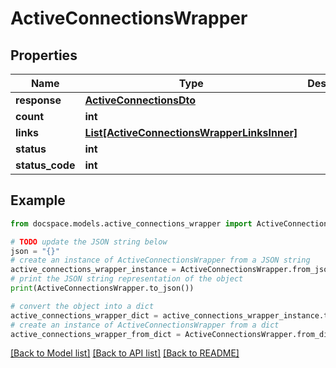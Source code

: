 # ActiveConnectionsWrapper


## Properties

Name | Type | Description | Notes
------------ | ------------- | ------------- | -------------
**response** | [**ActiveConnectionsDto**](ActiveConnectionsDto.md) |  | [optional] 
**count** | **int** |  | [optional] 
**links** | [**List[ActiveConnectionsWrapperLinksInner]**](ActiveConnectionsWrapperLinksInner.md) |  | [optional] 
**status** | **int** |  | [optional] 
**status_code** | **int** |  | [optional] 

## Example

```python
from docspace.models.active_connections_wrapper import ActiveConnectionsWrapper

# TODO update the JSON string below
json = "{}"
# create an instance of ActiveConnectionsWrapper from a JSON string
active_connections_wrapper_instance = ActiveConnectionsWrapper.from_json(json)
# print the JSON string representation of the object
print(ActiveConnectionsWrapper.to_json())

# convert the object into a dict
active_connections_wrapper_dict = active_connections_wrapper_instance.to_dict()
# create an instance of ActiveConnectionsWrapper from a dict
active_connections_wrapper_from_dict = ActiveConnectionsWrapper.from_dict(active_connections_wrapper_dict)
```
[[Back to Model list]](../README.md#documentation-for-models) [[Back to API list]](../README.md#documentation-for-api-endpoints) [[Back to README]](../README.md)


